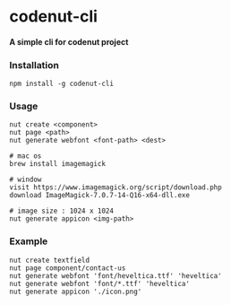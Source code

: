 # codenut-cli
#### A simple cli for codenut project

### Installation
```
npm install -g codenut-cli
```

### Usage
```
nut create <component>
nut page <path>
nut generate webfont <font-path> <dest>

# mac os
brew install imagemagick

# window
visit https://www.imagemagick.org/script/download.php
download ImageMagick-7.0.7-14-Q16-x64-dll.exe 

# image size : 1024 x 1024
nut generate appicon <img-path>
```

### Example
```
nut create textfield
nut page component/contact-us
nut generate webfont 'font/heveltica.ttf' 'heveltica'
nut generate webfont 'font/*.ttf' 'heveltica'
nut generate appicon './icon.png'
```